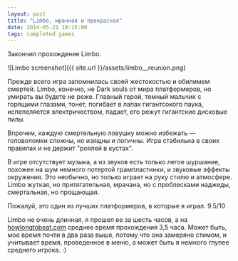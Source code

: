 ```yaml
---
layout: post
title: "Limbo, мрачная и прекрасная"
date: 2014-05-21 18:15:00
tags: completed games
---
```


Закончил прохождение Limbo.

![Limbo screenshot]({{ site.url }}/assets/limbo__reunion.png)

Прежде всего игра запомнилась своей жестокостью и обилимем смертей. Limbo, конечно, не Dark souls от мира платформеров, но умирать вы будете не реже. Главный герой, темный мальчик с горящими глазами, тонет, погибает в лапах гигантсокого паука, испепеляется электричеством, падает, его режут гигантские дисковые пилы.

Впрочем, каждую смертельную ловушку можно избежать — головоломки сложны, но изящны и логичны. Игра стабильна в своих правилах и не держит "роялей в кустах".

В игре отсутствует музыка, а из звуков есть только легое шуршание, похожее на шум немного потертой грампластинки, и звуковые эффекты окружения. Это необычно, но только играет на руку стилю и атмосфере. Limbo жуткая, но притягательная, мрачана, но с проблесками наджеды, смертальная, но прощающая.

Пожалуй, это один из лучших платформеров, в которые я играл.
9.5/10

Limbo не очень длинная, я прошел ее за шесть часов, а на [howlongtobeat.com](http://www.howlongtobeat.com/game.php?id=5304) среднее время прохождения 3,5 часа. Может быть, мое время почти в два раза выше, потому что она замеряно стимом, и учитывает время, проведенное в меню, а может быть я немного глупее среднего игрока. :)
